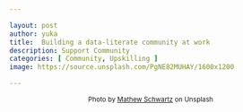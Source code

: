 ```yaml
---

layout: post
author: yuka
title:  Building a data-literate community at work
description: Support Community
categories: [ Community, Upskilling ]
image: https://source.unsplash.com/PgNE82MUHAY/1600x1200

---
```


<div align="center"><small>Photo by  <a href = "https://unsplash.com/photos/PgNE82MUHAY">Mathew Schwartz</a> on Unsplash</small></div>

